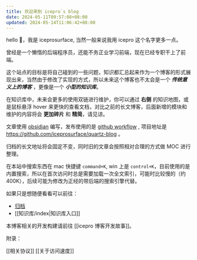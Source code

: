 ```yaml
---
title: 欢迎来到 icepro`s blog
date: 2024-05-11T09:57:08+08:00
updated: 2024-05-14T11:06:42+08:00
---
```


hello 👋，我是 iceprosurface, 当然一般来说我用 icepro 这个名字更多一点。

曾经是一个懒惰的后端程序员，还能不务正业学习前端，现在已经专职干上了前端。

这个站点的目标是将自己碰到的一些问题，知识都汇总起来作为一个博客的形式展现出来，当然由于修改了实现的方式，所以未来这个博客也不太会是一个 __*传统意义上的博客*__ ，更像是一个 **_小型的知识库_**。

在知识库中，未来会更多的使用双链进行维护，你可以通过 **右侧** 的知识地图，或是鼠标悬浮 hover 来更快的查看文档，对比之前的长文博客，后面新增的模块和维护的内容将会 **更加碎片** 和 **精简**，请见谅。

文章使用 [obsidian](https://obsidian.md/) 编写，发布使用的是 [github workflow](https://docs.github.com/en/actions/using-workflows) , 项目地址是 https://github.com/iceprosurface/quartz-blog 。

归档的长文地址将会固定不变，同时旧的文章会按照相对合理的方式做 MOC 进行整理。

在本站中搜索东西在 mac 快捷键 `command+K`, win 上是 `control+K`，目前使用的是内置搜索，所以在首次访问时总是需要加载一次全文索引，可能时比较慢的（约 400K），后续可能为修改为正经的带后端的搜索引擎代替。

如果只是想随便看看可以前往：

+ [归档](/archives)
+ [[知识库/index|知识库入口]]

本博客相关的开发构建请前往 [[icepro 博客开发故事]]。

附录：

[[相关协议]]
[[关于访问速度]]